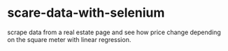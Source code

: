 # scare-data-with-selenium
scrape data from a real estate page and see how price change depending on the square meter with linear regression.
